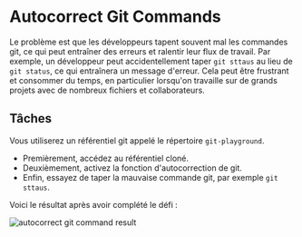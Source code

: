 # Autocorrect Git Commands

Le problème est que les développeurs tapent souvent mal les commandes git, ce qui peut entraîner des erreurs et ralentir leur flux de travail. Par exemple, un développeur peut accidentellement taper `git sttaus` au lieu de `git status`, ce qui entraînera un message d'erreur. Cela peut être frustrant et consommer du temps, en particulier lorsqu'on travaille sur de grands projets avec de nombreux fichiers et collaborateurs.

## Tâches

Vous utiliserez un référentiel git appelé le répertoire `git-playground`.

- Premièrement, accédez au référentiel cloné.
- Deuxièmement, activez la fonction d'autocorrection de git.
- Enfin, essayez de taper la mauvaise commande git, par exemple `git sttaus`.

Voici le résultat après avoir complété le défi :

![autocorrect git command result](../assets/challenge-autocorrect-step1-1.jpg)
